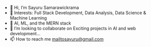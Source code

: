 - 👋 Hi, I’m Sayuru Samarawickrama
- 👀 Interests: Full Stack Development, Data Analysis, Data Science & Machine Learning
- 🌱 AI, ML, and the MERN stack
- 💞️ I’m looking to collaborate on  Exciting projects in AI and web development...
- 📫 How to reach me mailtosayuru@gmail.com

<!---
SayuruDev/SayuruDev is a ✨ special ✨ repository because its `README.md` (this file) appears on your GitHub profile.
You can click the Preview link to take a look at your changes.
--->
